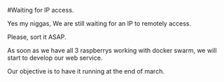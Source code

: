 #Waiting for IP access.

Yes my niggas, We are still waiting for an IP to remotely access.

Please, sort it ASAP.

As soon as we have all 3 raspberrys working with docker swarm, we will start to develop our web service.

Our objective is to have it running at the end of march.

